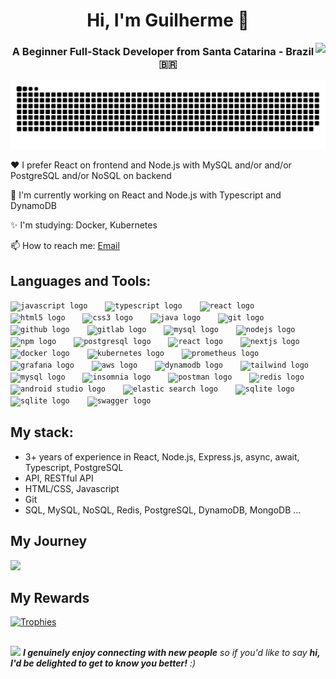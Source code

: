
<h1 align="center">Hi, I'm Guilherme 👋 </h1>
<img align="right" src="https://visitor-badge.laobi.icu/badge?page_id=gui-sc.gui-sc&left_color=royalblue&right_color=black"  />
<h3 align="center">A Beginner Full-Stack Developer from Santa Catarina - Brazil 🇧🇷 </h3>

![Snake animation](https://raw.githubusercontent.com/gui-sc/gui-sc/output/github-contribution-grid-snake-dark.svg)

❤️ I prefer React on frontend and Node.js with MySQL and/or and/or PostgreSQL and/or NoSQL on backend

🤔 I'm currently working on React and Node.js with Typescript and DynamoDB

✨ I'm studying: Docker, Kubernetes

📫 How to reach me: [Email](gui.silveiracoelho@gmail.com)

## Languages and Tools:
<div align="left">
 <code><img src="https://cdn.jsdelivr.net/gh/devicons/devicon/icons/javascript/javascript-original.svg" height="30" alt="javascript logo"  /></code>
  <img width="20" />
  <code><img src="https://cdn.jsdelivr.net/gh/devicons/devicon/icons/typescript/typescript-original.svg" height="30" alt="typescript logo"  /></code>
  <img width="20" />
  <code><img src="https://cdn.jsdelivr.net/gh/devicons/devicon/icons/docker/docker-original.svg" height="30" alt="react logo"  /></code>
  <img width="20" />
  <code><img src="https://cdn.jsdelivr.net/gh/devicons/devicon/icons/html5/html5-original.svg" height="30" alt="html5 logo"  /></code>
  <img width="20" />
  <code><img src="https://cdn.jsdelivr.net/gh/devicons/devicon/icons/css3/css3-original.svg" height="30" alt="css3 logo"  /></code>
  <img width="20" />
  <code><img src="https://cdn.jsdelivr.net/gh/devicons/devicon/icons/java/java-original.svg" height="30" alt="java logo"  /></code>
  <img width="20" />
  <code><img src="https://cdn.jsdelivr.net/gh/devicons/devicon/icons/git/git-original.svg" height="30" alt="git logo"  /></code>
  <img width="20" />
  <code><img src="https://skillicons.dev/icons?i=github" height="30" alt="github logo"  /></code>
  <img width="20" />
  <code><img src="https://cdn.jsdelivr.net/gh/devicons/devicon/icons/gitlab/gitlab-original.svg" height="30" alt="gitlab logo"  /></code>
  <img width="20" />
  <code><img src="https://skillicons.dev/icons?i=mysql" height="30" alt="mysql logo"  /></code>
  <img width="20" />
  <code><img src="https://cdn.jsdelivr.net/gh/devicons/devicon/icons/nodejs/nodejs-original.svg" height="30" alt="nodejs logo"  /></code>
  <img width="20" />
  <code><img src="https://cdn.jsdelivr.net/gh/devicons/devicon/icons/npm/npm-original-wordmark.svg" height="30" alt="npm logo"  /></code>
  <img width="20" />
  <code><img src="https://cdn.jsdelivr.net/gh/devicons/devicon/icons/postgresql/postgresql-original.svg" height="30" alt="postgresql logo"  /></code>
  <img width="20" />
  <code><img src="https://cdn.jsdelivr.net/gh/devicons/devicon/icons/react/react-original.svg" height="30" alt="react logo"  /></code>
  <img width="20" />
  <code><img src="https://cdn.jsdelivr.net/gh/devicons/devicon/icons/nextjs/nextjs-original.svg" height="30" alt="nextjs logo"  /></code>
  <img width="20" />
  <code><img src="https://cdn.jsdelivr.net/gh/devicons/devicon/icons/docker/docker-original.svg" height="30" alt="docker logo"  /></code>
  <img width="20" />
  <code><img src="https://cdn.jsdelivr.net/gh/devicons/devicon/icons/kubernetes/kubernetes-original.svg" height="30" alt="kubernetes logo"  /></code>
  <img width="20" />
  <code><img src="https://cdn.jsdelivr.net/gh/devicons/devicon/icons/prometheus/prometheus-original.svg" height="30" alt="prometheus logo"  /></code>
  <img width="20" />
  <code><img src="https://cdn.jsdelivr.net/gh/devicons/devicon/icons/grafana/grafana-original.svg" height="30" alt="grafana logo"  /></code>
  <img width="20" />
  <code><img src="https://cdn.jsdelivr.net/gh/devicons/devicon/icons/amazonwebservices/amazonwebservices-original-wordmark.svg" height="30" alt="aws logo"  /></code>
  <img width="20" />
  <code><img src="https://cdn.jsdelivr.net/gh/devicons/devicon/icons/dynamodb/dynamodb-original.svg" height="30" alt="dynamodb logo"  /></code>
  <img width="20" />
  <code><img src="https://cdn.jsdelivr.net/gh/devicons/devicon/icons/tailwindcss/tailwindcss-original.svg" height="30" alt="tailwind logo"  /></code>
  <img width="20" />
  <code><img src="https://cdn.jsdelivr.net/gh/devicons/devicon/icons/mysql/mysql-original.svg" height="30" alt="mysql logo" /></code>
  <img width="20" />
  <code><img src="https://cdn.jsdelivr.net/gh/devicons/devicon/icons/insomnia/insomnia-original.svg" height="30" alt="insomnia logo" /></code>
  <img width="20" />
  <code><img src="https://cdn.jsdelivr.net/gh/devicons/devicon/icons/postman/postman-original.svg" height="30" alt="postman logo"  /></code>
  <img width="20" />
  <code><img src="https://cdn.jsdelivr.net/gh/devicons/devicon/icons/redis/redis-original.svg" height="30" alt="redis logo"  /></code>
  <img width="20" />
  <code><img src="https://cdn.jsdelivr.net/gh/devicons/devicon/icons/androidstudio/androidstudio-original.svg" height="30" alt="android studio logo"  /></code>
  <img width="20" />
  <code><img src="https://cdn.jsdelivr.net/gh/devicons/devicon/icons/elasticsearch/elasticsearch-original.svg" height="30" alt="elastic search logo"  /></code>
  <img width="20" />
  <code><img src="https://cdn.jsdelivr.net/gh/devicons/devicon/icons/sqlite/sqlite-original.svg" height="30" alt="sqlite logo"  /></code>
  <img width="20" />
  <code><img src="https://cdn.jsdelivr.net/gh/devicons/devicon/icons/mongodb/mongodb-original.svg" height="30" alt="sqlite logo"  /></code>
  <img width="20" />
  <code><img src="https://cdn.jsdelivr.net/gh/devicons/devicon/icons/swagger/swagger-original.svg" height="30" alt="swagger logo"  /></code>
</div>

## My stack:
- 3+ years of experience in React, Node.js, Express.js, async, await, Typescript, PostgreSQL
- API, RESTful API
- HTML/CSS, Javascript
- Git
- SQL, MySQL, NoSQL, Redis, PostgreSQL, DynamoDB, MongoDB ...

## My Journey
<div>
  <img width="400px" src="https://github-readme-stats.anuraghazra1.vercel.app/api/top-langs/?username=gui-sc&layout=compact&theme=dracula" />
</div>

## My Rewards
[![Trophies](https://github-profile-trophy.vercel.app/?username=gui-sc&theme=dracula&title=Experience,Commits,Repositories&margin-w=15&no-frame=true&no-bg=true)](https://github.com/ryo-ma/github-profile-trophy)

##
<img src="https://media.giphy.com/media/LnQjpWaON8nhr21vNW/giphy.gif" width="60"> <em><b>I genuinely enjoy connecting with new people</b> so if you'd like to say <b>hi, I'd be delighted to get to know you better!</b> :)</em>
